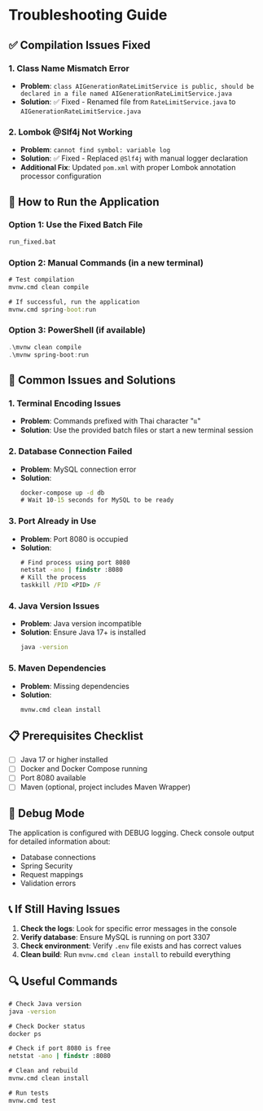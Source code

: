 # Troubleshooting Guide

## ✅ **Compilation Issues Fixed**

### 1. **Class Name Mismatch Error**
- **Problem**: `class AIGenerationRateLimitService is public, should be declared in a file named AIGenerationRateLimitService.java`
- **Solution**: ✅ Fixed - Renamed file from `RateLimitService.java` to `AIGenerationRateLimitService.java`

### 2. **Lombok @Slf4j Not Working**
- **Problem**: `cannot find symbol: variable log`
- **Solution**: ✅ Fixed - Replaced `@Slf4j` with manual logger declaration
- **Additional Fix**: Updated `pom.xml` with proper Lombok annotation processor configuration

## 🚀 **How to Run the Application**

### **Option 1: Use the Fixed Batch File**
```cmd
run_fixed.bat
```

### **Option 2: Manual Commands (in a new terminal)**
```cmd
# Test compilation
mvnw.cmd clean compile

# If successful, run the application
mvnw.cmd spring-boot:run
```

### **Option 3: PowerShell (if available)**
```powershell
.\mvnw clean compile
.\mvnw spring-boot:run
```

## 🔧 **Common Issues and Solutions**

### **1. Terminal Encoding Issues**
- **Problem**: Commands prefixed with Thai character "แ"
- **Solution**: Use the provided batch files or start a new terminal session

### **2. Database Connection Failed**
- **Problem**: MySQL connection error
- **Solution**: 
  ```cmd
  docker-compose up -d db
  # Wait 10-15 seconds for MySQL to be ready
  ```

### **3. Port Already in Use**
- **Problem**: Port 8080 is occupied
- **Solution**: 
  ```cmd
  # Find process using port 8080
  netstat -ano | findstr :8080
  # Kill the process
  taskkill /PID <PID> /F
  ```

### **4. Java Version Issues**
- **Problem**: Java version incompatible
- **Solution**: Ensure Java 17+ is installed
  ```cmd
  java -version
  ```

### **5. Maven Dependencies**
- **Problem**: Missing dependencies
- **Solution**: 
  ```cmd
  mvnw.cmd clean install
  ```

## 📋 **Prerequisites Checklist**

- [ ] Java 17 or higher installed
- [ ] Docker and Docker Compose running
- [ ] Port 8080 available
- [ ] Maven (optional, project includes Maven Wrapper)

## 🐛 **Debug Mode**

The application is configured with DEBUG logging. Check console output for detailed information about:
- Database connections
- Spring Security
- Request mappings
- Validation errors

## 📞 **If Still Having Issues**

1. **Check the logs**: Look for specific error messages in the console
2. **Verify database**: Ensure MySQL is running on port 3307
3. **Check environment**: Verify `.env` file exists and has correct values
4. **Clean build**: Run `mvnw.cmd clean install` to rebuild everything

## 🔍 **Useful Commands**

```cmd
# Check Java version
java -version

# Check Docker status
docker ps

# Check if port 8080 is free
netstat -ano | findstr :8080

# Clean and rebuild
mvnw.cmd clean install

# Run tests
mvnw.cmd test
```
